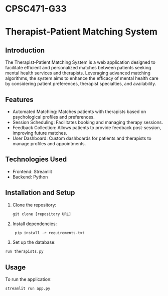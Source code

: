 # CPSC471-G33
# Therapist-Patient Matching System
## Introduction
The Therapist-Patient Matching System is a web application designed to facilitate efficient and personalized matches between patients seeking mental health services and therapists. Leveraging advanced matching algorithms, the system aims to enhance the efficacy of mental health care by considering patient preferences, therapist specialties, and availability.

## Features
- Automated Matching: Matches patients with therapists based on psychological profiles and preferences.
- Session Scheduling: Facilitates booking and managing therapy sessions.
- Feedback Collection: Allows patients to provide feedback post-session, improving future matches.
- User Dashboard: Custom dashboards for patients and therapists to manage profiles and appointments.

## Technologies Used
- Frontend: Streamlit
- Backend: Python
  
## Installation and Setup
1. Clone the repository:
   ```python
   git clone [repository URL]
   ```
2. Install dependencies:
   ```python
    pip install -r requirements.txt
   ```
3. Set up the database:
  ```python
  run therapists.py
  ```

## Usage
To run the application:
  ```python
  streamlit run app.py
```
